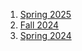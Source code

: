 1. [Spring 2025](https://sites.google.com/view/nikitazhivotovskiy/stat151a)
1. [Fall 2024](fall-2024)
1. [Spring 2024](spring-2024)
